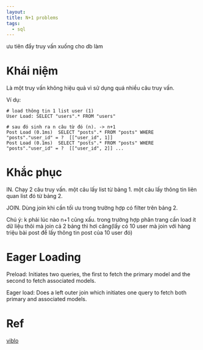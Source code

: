 ```yaml
---
layout: 
title: N+1 problems
tags:
  - sql
---
```


ưu tiên đẩy truy vấn xuống cho db làm

# Khái niệm

Là một truy vấn không hiệu quả vì sử dụng quá nhiều câu truy vấn. 

Ví dụ: 

```
# load thông tin 1 list user (1)
User Load: SELECT "users".* FROM "users"

# sau đó sinh ra n câu từ đó (n). -> n+1
Post Load (0.1ms)  SELECT "posts".* FROM "posts" WHERE "posts"."user_id" = ?  [["user_id", 1]]
Post Load (0.1ms)  SELECT "posts".* FROM "posts" WHERE "posts"."user_id" = ?  [["user_id", 2]] ...

```

# Khắc phục


IN. Chạy 2 câu truy vấn. một câu lấy list từ bảng 1. một câu lấy thông tin liên quan list đó từ bảng 2.

JOIN. Dùng join khi cần tối ưu trong trường hợp có filter trên bảng 2. 

Chú ý: k phải lúc nào n+1 cũng xấu. trong trường hợp phân trang cần load ít dữ liệu thôi mà join cả 2 bảng thì hơi căng(lấy có 10 user mà join với hàng triệu bài post để lấy thông tin post của 10 user đó)

# Eager Loading

Preload: Initiates two queries, the first to fetch the primary model and the second to fetch associated models.

Eager load: Does a left outer join which initiates one query to fetch both primary and associated models.


# Ref 

[viblo](https://viblo.asia/p/n-1-query-tinh-nang-hay-la-bug-maGK7WnMKj2)





